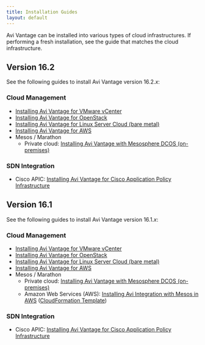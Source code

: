 ```yaml
---
title: Installation Guides
layout: default
---
```

Avi Vantage can be installed into various types of cloud infrastructures. If performing a fresh installation, see the guide that matches the cloud infrastructure.

## Version 16.2

See the following guides to install Avi Vantage version 16.2.*x*:

### Cloud Management

* <a href="/docs/latest/installing-avi-vantage-for-vmware-vcenter-16-2">Installing Avi Vantage for VMware vCenter</a>
* <a href="/docs/latest/installing-avi-vantage-for-openstack-16-2">Installing Avi Vantage for OpenStack</a>
* <a href="/docs/latest/installing-avi-vantage-for-a-linux-server-cloud-16-2">Installing Avi Vantage for Linux Server Cloud (bare metal)</a>
* <a href="/docs/latest/installing-avi-vantage-in-amazon-web-services-16-2">Installing Avi Vantage for AWS</a>
* Mesos / Marathon  
    * Private cloud: <a href="/docs/latest/installing-avi-vantage-with-mesosphere-dcos-16-2">Installing Avi Vantage with Mesosphere DCOS (on-premises)</a> 

### SDN Integration

* Cisco APIC: <a href="/docs/latest/installing-avi-vantage-for-cisco-apic-16-2">Installing Avi Vantage for Cisco Application Policy Infrastructure</a>  

## Version 16.1

See the following guides to install Avi Vantage version 16.1.*x*:

### Cloud Management

* <a href="/docs/latest/installing-avi-vantage-for-vmware-vcenter_16_1">Installing Avi Vantage for VMware vCenter</a>
* <a href="/docs/latest/installing-avi-vantage-for-openstack-16-1">Installing Avi Vantage for OpenStack</a>
* <a href="/docs/latest/installing-avi-vantage-for-a-linux-server-cloud">Installing Avi Vantage for Linux Server Cloud (bare metal)</a>
* <a href="/docs/latest/installing-avi-vantage-in-amazon-web-services">Installing Avi Vantage for AWS</a>
* Mesos / Marathon  
    * Private cloud: <a href="/installing-avi-vantage-with-mesosphere-dcos-on-premises-16-1/">Installing Avi Vantage with Mesosphere DCOS (on-premises)</a>
    * Amazon Web Services (AWS): <a href="/docs/latest/installing-avi-integration-with-mesos-in-aws">Installing Avi Integration with Mesos in AWS</a> (<a href="https://s3-us-west-1.amazonaws.com/avi-tm/avi-mesos.cloudformation.json">CloudFormation Template</a>) 

### SDN Integration

* Cisco APIC: <a href="/installing-avi-vantage-for-cisco-application-policy-infrastructure-16-1/">Installing Avi Vantage for Cisco Application Policy Infrastructure</a>   